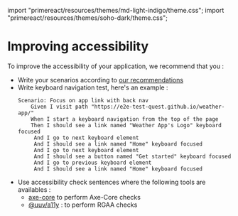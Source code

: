 import "primereact/resources/themes/md-light-indigo/theme.css";
import "primereact/resources/themes/soho-dark/theme.css";

# Improving accessibility

To improve the accessibility of your application, we recommend that you :
- Write your scenarios according to [our recommendations](/docs/recommendations/writing-good-e2e-tests)
- Write keyboard navigation test, here's an example :
  ```gherkin
  Scenario: Focus on app link with back nav
      Given I visit path "https://e2e-test-quest.github.io/weather-app/"
      When I start a keyboard navigation from the top of the page
      Then I should see a link named "Weather App's Logo" keyboard focused
       And I go to next keyboard element
       And I should see a link named "Home" keyboard focused
       And I go to next keyboard element
       And I should see a button named "Get started" keyboard focused
       And I go to previous keyboard element
       And I should see a link named "Home" keyboard focused
  ```
- Use accessibility check sentences where the following tools are availables :
  - [axe-core](/docs/wordings/generated-wording-description/en-generated-wording-description/#i-should-not-have-any-axe-core-accessibility-issue) to perform Axe-Core checks
  - [@uuv/a11y](/docs/wordings/generated-wording-description/en-generated-wording-description/#i-should-not-have-any-rgaa-accessibility-issue) : to perform RGAA checks

